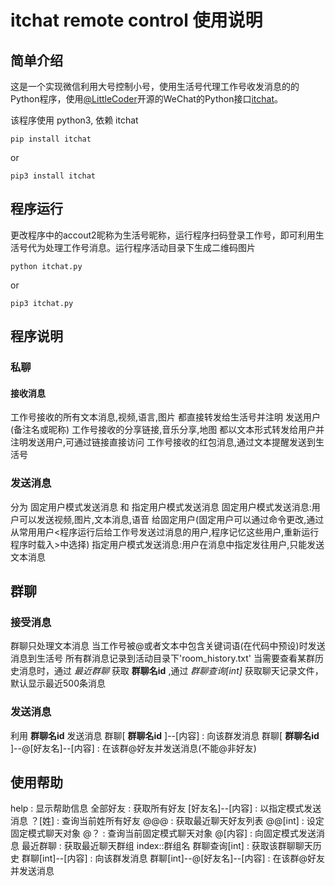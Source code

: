 # itchat remote control 使用说明
## 简单介绍
这是一个实现微信利用大号控制小号，使用生活号代理工作号收发消息的的Python程序，使用[@LittleCoder](https://github.com/littlecodersh)开源的WeChat的Python接口[itchat](https://github.com/littlecodersh/ItChat)。

该程序使用 python3, 依赖 itchat
```
pip install itchat
```
or
```
pip3 install itchat
```
## 程序运行
更改程序中的accout2昵称为生活号昵称，运行程序扫码登录工作号，即可利用生活号代为处理工作号消息。运行程序活动目录下生成二维码图片
```
python itchat.py
```
or
```
pip3 itchat.py
```
## 程序说明
### 私聊
#### 接收消息
工作号接收的所有文本消息,视频,语言,图片 都直接转发给生活号并注明 发送用户(备注名或昵称)
工作号接收的分享链接,音乐分享,地图 都以文本形式转发给用户并注明发送用户,可通过链接直接访问
工作号接收的红包消息,通过文本提醒发送到生活号
### 发送消息
分为 固定用户模式发送消息 和 指定用户模式发送消息
固定用户模式发送消息:用户可以发送视频,图片,文本消息,语音 给固定用户(固定用户可以通过命令更改,通过从常用用户<程序运行后给工作号发送过消息的用户,程序记忆这些用户,重新运行程序时载入>中选择)
指定用户模式发送消息:用户在消息中指定发往用户,只能发送文本消息
## 群聊
### 接受消息
群聊只处理文本消息
当工作号被@或者文本中包含关键词语(在代码中预设)时发送消息到生活号
所有群消息记录到活动目录下'room_history.txt'
当需要查看某群历史消息时，通过 *最近群聊* 获取 **群聊名id** ,通过 *群聊查询[int]* 获取聊天记录文件，默认显示最近500条消息
### 发送消息
利用 **群聊名id** 发送消息 群聊[ **群聊名id** ]--[内容] : 向该群发消息
群聊[ **群聊名id** ]--@[好友名]--[内容] : 在该群@好友并发送消息(不能@非好友)
## 使用帮助
help : 显示帮助信息
全部好友 : 获取所有好友
[好友名]--[内容] : 以指定模式发送消息
？[姓] : 查询当前姓所有好友
@@@ : 获取最近聊天好友列表
@@[int] : 设定固定模式聊天对象
@？ : 查询当前固定模式聊天对象
@[内容] : 向固定模式发送消息
最近群聊 : 获取最近聊天群组 index::群组名
群聊查询[int] : 获取该群聊聊天历史
群聊[int]--[内容] : 向该群发消息
群聊[int]--@[好友名]--[内容] : 在该群@好友并发送消息
